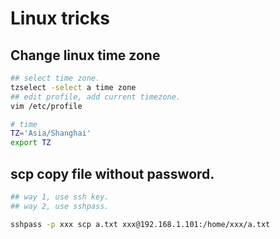 # Linux tricks

## Change linux time zone

```bash
## select time zone.
tzselect -select a time zone
## edit profile, add current timezone.
vim /etc/profile

# time
TZ='Asia/Shanghai'
export TZ

```

## scp copy file without password.

```bash
## way 1, use ssh key.
## way 2, use sshpass.

sshpass -p xxx scp a.txt xxx@192.168.1.101:/home/xxx/a.txt  

```

